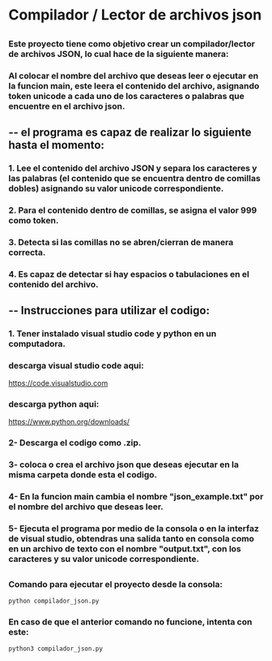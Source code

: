 # Compilador / Lector de archivos json
##

### Este proyecto tiene como objetivo crear un compilador/lector de archivos JSON, lo cual hace de la siguiente manera:
### Al colocar el nombre del archivo que deseas leer o ejecutar en la funcion main, este leera el contenido del archivo, asignando token unicode a cada uno de los caracteres o palabras que encuentre en el archivo json.
##
##

## -- el programa es capaz de realizar lo siguiente hasta el momento:
### 1. Lee el contenido del archivo JSON y separa los caracteres y las palabras (el contenido que se encuentra dentro de comillas dobles) asignando su valor unicode correspondiente.
### 2. Para el contenido dentro de comillas, se asigna el valor 999 como token.
### 3. Detecta si las comillas no se abren/cierran de manera correcta.
### 4. Es capaz de detectar si hay espacios o tabulaciones en el contenido del archivo.
## 
##

## -- Instrucciones para utilizar el codigo:
### 1. Tener instalado visual studio code y python en un computadora.
### descarga visual studio code aqui:
https://code.visualstudio.com
### descarga python aqui:
https://www.python.org/downloads/
### 2- Descarga el codigo como .zip.
### 3- coloca o crea el archivo json que deseas ejecutar en la misma carpeta donde esta el codigo.
### 4- En la funcion main cambia el nombre "json_example.txt" por el nombre del archivo que deseas leer.
### 5- Ejecuta el programa por medio de la consola o en la interfaz de visual studio, obtendras una salida tanto en consola como en un archivo de texto con el nombre "output.txt", con los caracteres y su valor unicode correspondiente.
## 
##

### Comando para ejecutar el proyecto desde la consola:
```bash
python compilador_json.py
```

### En caso de que el anterior comando no funcione, intenta con este:
```bash
python3 compilador_json.py
```
